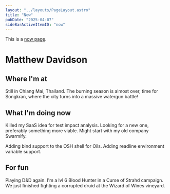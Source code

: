 ```yaml
---
layout: "../layouts/PageLayout.astro"
title: "Now"
pubDate: "2025-04-07"
sideBarActiveItemID: "now"
---
```


This is a [now page](https://nownownow.com/about).

# Matthew Davidson

## Where I'm at

Still in Chiang Mai, Thailand. The burning season is almost over, time for Songkran, where the city turns into a massive watergun battle! 

## What I'm doing now

Killed my SaaS idea for test impact analysis. Looking for a new one, preferably something more viable. Might start with my old company Swarmify.

Adding bind support to the OSH shell for Oils. Adding readline environment variable support.

## For fun

Playing D&D again. I'm a lvl 6 Blood Hunter in a Curse of Strahd campaign. We just finished fighting a corrupted druid at the Wizard of Wines vineyard.

